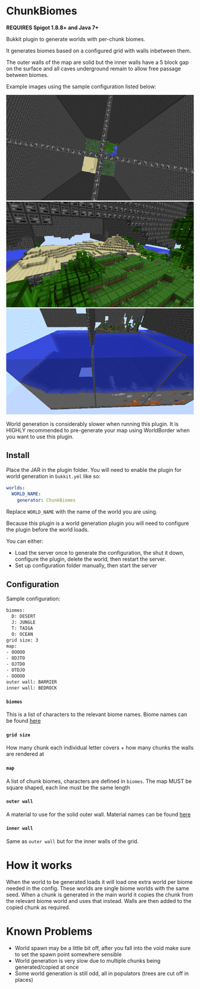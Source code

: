 ChunkBiomes
===========

__REQUIRES Spigot 1.8.8+ and Java 7+__

Bukkit plugin to generate worlds with per-chunk biomes.

It generates biomes based on a configured grid with walls inbetween them. 

The outer walls of the map are solid but the inner walls have a 5 block gap on the surface and all caves underground 
remain to allow free passage between biomes.

Example images using the sample configuration listed below:

![Chunk Split](images/chunk-split.png)
![Surface](images/surface.png)
![Walls](images/walls.png)

World generation is considerably slower when running this plugin. It is HIGHLY recommended to pre-generate your map using
WorldBorder when you want to use this plugin.

## Install

Place the JAR in the plugin folder. You will need to enable the plugin for world generation in `bukkit.yml` like so:

```yaml
worlds:
  WORLD_NAME:
    generator: ChunkBiomes
```

Replace `WORLD_NAME` with the name of the world you are using.

Because this plugin is a world generation plugin you will need to configure the plugin before the world loads.

You can either:

- Load the server once to generate the configuration, the shut it down, configure the plugin, delete the world, then restart the server.
- Set up configuration folder manually, then start the server

## Configuration

Sample configuration:

```
biomes:
  D: DESERT
  J: JUNGLE
  T: TAIGA
  O: OCEAN
grid size: 3
map:
- OOOOO
- ODJTO
- OJTDO
- OTDJO
- OOOOO
outer wall: BARRIER
inner wall: BEDROCK
```

#### `biomes`

This is a list of characters to the relevant biome names. Biome names can be found [here](https://hub.spigotmc.org/javadocs/bukkit/org/bukkit/block/Biome.html)

#### `grid size`

How many chunk each individual letter covers + how many chunks the walls are rendered at

#### `map`

A list of chunk biomes, characters are defined in `biomes`. The map MUST be square shaped, each line must be the same length

#### `outer wall`

A material to use for the solid outer wall. Material names can be found [here](https://hub.spigotmc.org/javadocs/bukkit/org/bukkit/Material.html)

#### `inner wall`

Same as `outer wall` but for the inner walls of the grid.

# How it works

When the world to be generated loads it will load one extra world per biome needed in the config. 
These worlds are single biome worlds with the same seed.
When a chunk is generated in the main world it copies the chunk from the relevant biome world and uses that instead.
Walls are then added to the copied chunk as required.

# Known Problems

- World spawn may be a little bit off, after you fall into the void make sure to set the spawn point somewhere sensible
- World generation is very slow due to multiple chunks being generated/copied at once
- Some world generation is still odd, all in populators (trees are cut off in places)

